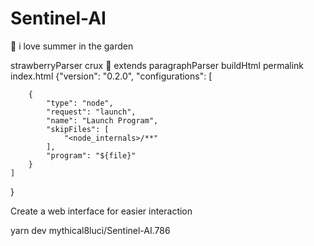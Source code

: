 
# Sentinel-AI
🍓 i love summer in the garden



strawberryParser
 crux 🍓
 extends paragraphParser
buildHtml
permalink index.html
        {"version": "0.2.0",
    "configurations": [
        


        {
            "type": "node",
            "request": "launch",
            "name": "Launch Program",
            "skipFiles": [
                "<node_internals>/**"
            ],
            "program": "${file}"
        }
    ]
}

Create a web interface for easier interaction

yarn dev
mythical8luci/Sentinel-AI.786
